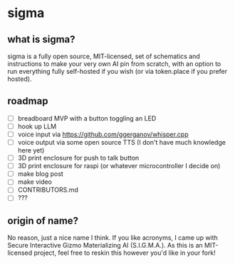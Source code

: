 # sigma

## what is sigma?

sigma is a fully open source, MIT-licensed, set of schematics and instructions to make your very own AI pin from scratch, with an option to run everything fully self-hosted if you wish (or via token.place if you prefer hosted).

## roadmap

- [ ] breadboard MVP with a button toggling an LED
- [ ] hook up LLM
- [ ] voice input via https://github.com/ggerganov/whisper.cpp
- [ ] voice output via some open source TTS (I don't have much knowledge here yet)
- [ ] 3D print enclosure for push to talk button
- [ ] 3D print enclosure for raspi (or whatever microcontroller I decide on)
- [ ] make blog post
- [ ] make video
- [ ] CONTRIBUTORS.md
- [ ] ???

## origin of name?

No reason, just a nice name I think. If you like acronyms, I came up with Secure Interactive Gizmo Materializing AI (S.I.G.M.A.). As this is an MIT-licensed project, feel free to reskin this however you'd like in your fork!